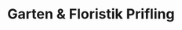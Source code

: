 ---
title: "Garten & Floristik Prifling"
url: /schmidgaden/garten-und-floristik-prifling/
shop: Garten-Center
---